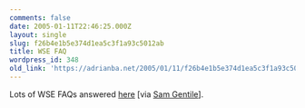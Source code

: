 ```yaml
---
comments: false
date: 2005-01-11T22:46:25.000Z
layout: single
slug: f26b4e1b5e374d1ea5c3f1a93c5012ab
title: WSE FAQ
wordpress_id: 348
old_link: 'https://adrianba.net/2005/01/11/f26b4e1b5e374d1ea5c3f1a93c5012ab/'
---
```

Lots of WSE FAQs answered
[here](http://www.wsefaq.com/) [via
[Sam
Gentile](http://samgentile.com/blog/archive/2004/11/15/12319.aspx)].
